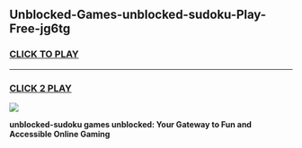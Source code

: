 
## Unblocked-Games-unblocked-sudoku-Play-Free-jg6tg
<h3>
<a href="https://premium76.site?title=unblocked-sudoku&ref=20M">CLICK TO PLAY</a></h3>
<hr>

<h3>
<a href="https://premium76.site?title=unblocked-sudoku&ref=20M">CLICK 2 PLAY</a>
  
</h3>

<a href="https://premium76.site?title=unblocked-sudoku&ref=19M"><img src="https://clearcache.store/games.png"></a>


**unblocked-sudoku games unblocked: Your Gateway to Fun and Accessible Online Gaming**
